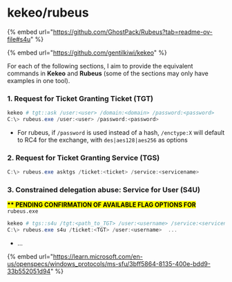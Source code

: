 # kekeo/rubeus

{% embed url="https://github.com/GhostPack/Rubeus?tab=readme-ov-file#s4u" %}

{% embed url="https://github.com/gentilkiwi/kekeo" %}

For each of the following sections, I aim to provide the equivalent commands in **Kekeo** and **Rubeus** (some of the sections may only have examples in one tool).

### 1. Request for Ticket Granting Ticket (TGT)

```powershell
kekeo # tgt::ask /user:<user> /domain:<domain> /password:<password>
C:\> rubeus.exe /user:<user> /password:<password>
```

* For rubeus, if `/password` is used instead of a hash, `/enctype:X` will default to RC4 for the exchange, with `des|aes128|aes256` as options

### 2. Request for Ticket Granting Service (TGS)

```powershell
C:\> rubeus.exe asktgs /ticket:<ticket> /service:<servicename>
```

### 3. Constrained delegation abuse: Service for User (S4U)

<mark style="color:$danger;">**\*\* PENDING CONFIRMATION OF AVAILABLE FLAG OPTIONS FOR**</mark> `rubeus.exe`

```powershell
kekeo # tgs::s4u /tgt:<path_to_TGT> /user:<username> /service:<servicename>
C:\> rubeus.exe s4u /ticket:<TGT> /user:<username>  ...
```

* ...



{% embed url="https://learn.microsoft.com/en-us/openspecs/windows_protocols/ms-sfu/3bff5864-8135-400e-bdd9-33b552051d94" %}





